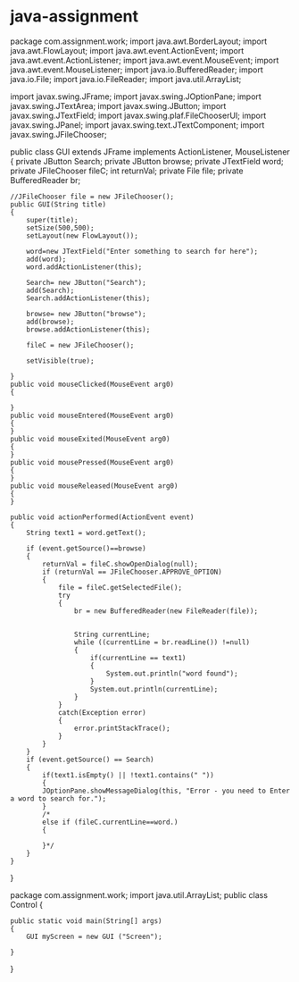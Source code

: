 # java-assignment

package com.assignment.work;
import java.awt.BorderLayout;
import java.awt.FlowLayout;
import java.awt.event.ActionEvent;
import java.awt.event.ActionListener;
import java.awt.event.MouseEvent;
import java.awt.event.MouseListener;
import java.io.BufferedReader;
import java.io.File;
import java.io.FileReader;
import java.util.ArrayList;

import javax.swing.JFrame;
import javax.swing.JOptionPane;
import javax.swing.JTextArea;
import javax.swing.JButton;
import javax.swing.JTextField;
import javax.swing.plaf.FileChooserUI;
import javax.swing.JPanel;
import javax.swing.text.JTextComponent;
import javax.swing.JFileChooser;

public class GUI extends JFrame implements ActionListener, MouseListener
{
	private JButton Search;
	private JButton browse;
	private JTextField word;
	private JFileChooser fileC;
	int returnVal;
	private File file;
	private BufferedReader br;
	
	//JFileChooser file = new JFileChooser();
	public GUI(String title)
	{
		super(title);
		setSize(500,500);
		setLayout(new FlowLayout());
		
		word=new JTextField("Enter something to search for here");
		add(word);
		word.addActionListener(this);
		
		Search= new JButton("Search");
		add(Search);
		Search.addActionListener(this);
		
		browse= new JButton("browse");
		add(browse);
		browse.addActionListener(this);
		
		fileC = new JFileChooser();
		
		setVisible(true);
	
	}
	public void mouseClicked(MouseEvent arg0) 
	{

	}
	public void mouseEntered(MouseEvent arg0) 
	{
	}
	public void mouseExited(MouseEvent arg0)
	{
	}
	public void mousePressed(MouseEvent arg0) 
	{
	}
	public void mouseReleased(MouseEvent arg0) 
	{		
	}

	public void actionPerformed(ActionEvent event) 
	{
		String text1 = word.getText();

		if (event.getSource()==browse)
		{
			returnVal = fileC.showOpenDialog(null);
			if (returnVal == JFileChooser.APPROVE_OPTION)
			{
				file = fileC.getSelectedFile();
				try
				{
					br = new BufferedReader(new FileReader(file));
					
					
					String currentLine;
					while ((currentLine = br.readLine()) !=null)
					{
						if(currentLine == text1)
						{
							System.out.println("word found");
						}
						System.out.println(currentLine);
					}
				}
				catch(Exception error)
				{
					error.printStackTrace();
				}
			}
		}
		if (event.getSource() == Search)
		{
			if(text1.isEmpty() || !text1.contains(" "))
			{
			JOptionPane.showMessageDialog(this, "Error - you need to Enter a word to search for.");
			}
			/*
			else if (fileC.currentLine==word.)
			{
			
			}*/
		}
	}

}

package com.assignment.work;
import java.util.ArrayList;
public class Control {

	public static void main(String[] args) 
	{
		GUI myScreen = new GUI ("Screen");

	}

}
